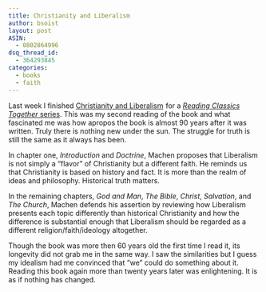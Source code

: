 ```yaml
---
title: Christianity and Liberalism
author: bsoist
layout: post
ASIN:
  - 0802864996
dsq_thread_id:
  - 364293845
categories:
  - books
  - faith
---
```

Last week I finished [Christianity and Liberalism][1]<img src="http://www.assoc-amazon.com/e/ir?t=&l=as2&o=1&a=0802864996&camp=217145&creative=399369" width="1" height="1" border="0" alt="" style="border:none !important; margin:0px !important;" /> for a [*Reading Classics Together* series][2]. This was my second reading of the book and what fascinated me was how apropos the book is almost 90 years after it was written. Truly there is nothing new under the sun. The struggle for truth is still the same as it always has been.

In chapter one, *Introduction* and *Doctrine*, Machen proposes that Liberalism is not simply a &#8220;flavor&#8221; of Christianity but a different faith. He reminds us that Christianity is based on history and fact. It is more than the realm of ideas and philosophy. Historical truth matters.

In the remaining chapters, *God and Man*, *The Bible*, *Christ*, *Salvation*, and *The Church*, Machen defends his assertion by reviewing how Liberalism presents each topic differently than historical Christianity and how the difference is substantial enough that Liberalism should be regarded as a different religion/faith/ideology altogether.

Though the book was more then 60 years old the first time I read it, its longevity did not grab me in the same way. I saw the similarities but I guess my idealism had me convinced that &#8220;we&#8221; could do something about it. Reading this book again more than twenty years later was enlightening. It is as if nothing has changed.

 [1]: http://www.amazon.com/gp/product/0802864996/ref=as_li_ss_tl?ie=UTF8&tag=weifyoasme-20&linkCode=as2&camp=217145&creative=399369&creativeASIN=0802864996
 [2]: http://www.challies.com/reading-classics-together/reading-classics-together-time-to-begin
